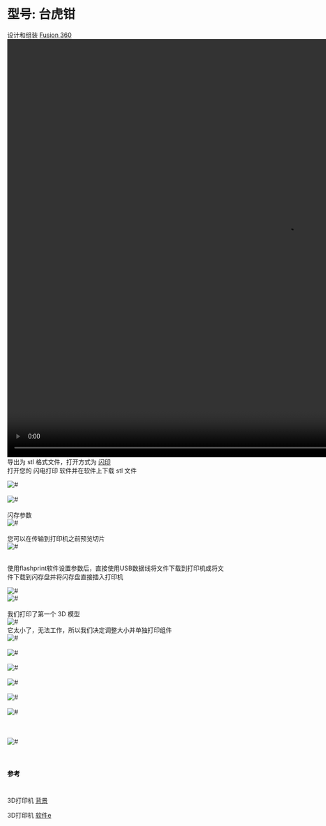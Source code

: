 <!-- Assessment/cadass.md -->


# 型号: 台虎钳
设计和组装 [Fusion 360](https://www.autodesk.com/products/fusion-360/free-trial)
<br>
 <video width="1280" height="960" controls>
  <source src="images/AutodeskFusion.mp4" id="video/AutodeskFusion.mp4"> 循环播放 自动播放 静音</video>
<br>
导出为 stl 格式文件，打开方式为 [闪印](https://www.sz3dp.com/download-center?category=12)
<br>
打开您的 闪电打印 软件并在软件上下载 stl 文件
<br>
<div class="loader"><img src="images/fp1.png" alt="#" /></div>
<br>
<div class="loader"><img src="images/flashprint.png" alt="#" /></div>
<br>闪存参数

<div class="loader"><img src="images/flash.png" alt="#" /></div>
<br>您可以在传输到打印机之前预览切片
<br>
<div class="loader"><img src="images/fp5.png" alt="#" /></div>

<br>使用flashprint软件设置参数后，直接使用USB数据线将文件下载到打印机或将文件下载到闪存盘并将闪存盘直接插入打印机
<br>
<div class="loader"><img src="images/fp4.png" alt="#" /><br></div><div class="loader"><img src="images/fp6.jpg" alt="#" /></div>
<br>我们打印了第一个 3D 模型
<br>
<div class="loader"><img src="images/1stmodel.jpg" alt="#" /></div>
 它太小了，无法工作，所以我们决定调整大小并单独打印组件
<br>
<div class="loader"><img src="images/fp2.png" alt="#" /></div>
<br>
<div class="loader"><img src="images/base.jpg" alt="#" /></div>
<br>
<div class="loader"><img src="images/jaw.jpg" alt="#" /></div>
<br>
<div class="loader"><img src="images/screw.jpg" alt="#" /></div>
<br>
<div class="loader"><img src="images/3pieces.jpg" alt="#" /></div>
<br>
<div class="loader"><img src="images/assembled.jpg" alt="#" /></div>
<br>
<br><br>
<div class="loader"><img src="images/as.gif" alt="#"></div>
<br><br>
<h1 style="font-size:1.5vw"><span style="color:black">参考</span></h1>
<br>

3D打印机 [背景](https://www.nexmaker.com/doc/3_3dprinter/1.3Dprintingbackground.html)
<br>

3D打印机 [软件e](https://www.flashforge.com/download-center)

